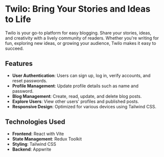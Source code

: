 # Twilo: Bring Your Stories and Ideas to Life

Twilo is your go-to platform for easy blogging. Share your stories, ideas, and creativity with a lively community of readers. Whether you're writing for fun, exploring new ideas, or growing your audience, Twilo makes it easy to succeed.

## Features

- **User Authentication**: Users can sign up, log in, verify accounts, and reset passwords.
- **Profile Management**: Update profile details such as name and password.
- **Blog Management**: Create, read, update, and delete blog posts.
- **Explore Users**: View other users' profiles and published posts.
- **Responsive Design**: Optimized for various devices using Tailwind CSS.

## Technologies Used

- **Frontend**: React with Vite
- **State Management**: Redux Toolkit
- **Styling**: Tailwind CSS
- **Backend**: Appwrite
